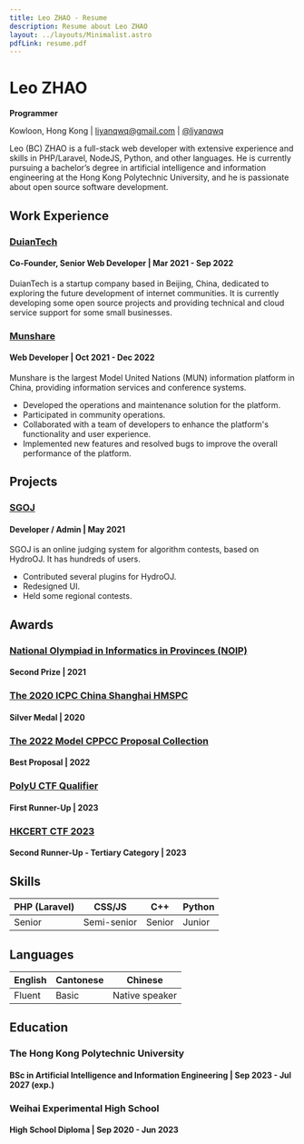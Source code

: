 ```yaml
---
title: Leo ZHAO - Resume
description: Resume about Leo ZHAO
layout: ../layouts/Minimalist.astro
pdfLink: resume.pdf
---
```

# Leo ZHAO

**Programmer**

Kowloon, Hong Kong | liyanqwq@gmail.com | [@liyanqwq](//github.com/liyanqwq)

Leo (BC) ZHAO is a full-stack web developer with extensive experience and skills in PHP/Laravel, NodeJS, Python, and other languages. He is currently pursuing a bachelor’s degree in artificial intelligence and information engineering at the Hong Kong Polytechnic University, and he is passionate about open source software development.

## Work Experience

### [DuianTech](#)

#### Co-Founder, Senior Web Developer | Mar 2021 - Sep 2022

DuianTech is a startup company based in Beijing, China, dedicated to exploring the future development of internet communities. It is currently developing some open source projects and providing technical and cloud service support for some small businesses.

### [Munshare](https://www.munshare.com/)

#### Web Developer | Oct 2021 - Dec 2022

Munshare is the largest Model United Nations (MUN) information platform in China, providing information services and conference systems.

* Developed the operations and maintenance solution for the platform.
* Participated in community operations.
* Collaborated with a team of developers to enhance the platform's functionality and user experience.
* Implemented new features and resolved bugs to improve the overall performance of the platform.

## Projects

### [SGOJ](#)

#### Developer / Admin | May 2021

SGOJ is an online judging system for algorithm contests, based on HydroOJ. It has hundreds of users.

* Contributed several plugins for HydroOJ.
* Redesigned UI.
* Held some regional contests.

## Awards

### [National Olympiad in Informatics in Provinces (NOIP)](https://www.noi.cn)

#### Second Prize | 2021

### [The 2020 ICPC China Shanghai HMSPC](https://xxjd.shnu.edu.cn/7a/60/c27065a752224/page.htm)

#### Silver Medal | 2020

### [The 2022 Model CPPCC Proposal Collection](http://www.cppcc.gov.cn/zxww/2022/07/22/ARTI1658458430310137.shtml)

#### Best Proposal | 2022

### [PolyU CTF Qualifier](https://www.polyuctf.com)

#### First Runner-Up | 2023

### [HKCERT CTF 2023](https://ctf.hkcert.org/ctf-challenge-info/index.html)

#### Second Runner-Up - Tertiary Category | 2023

## Skills

| PHP (Laravel) | CSS/JS      | C++    | Python |
| ------------- | ----------- | ------ | ------ |
| Senior        | Semi-senior | Senior | Junior |

## Languages

| English | Cantonese | Chinese        |
| ------- | --------- | -------------- |
| Fluent  | Basic     | Native speaker |

## Education

### The Hong Kong Polytechnic University

#### BSc in Artificial Intelligence and Information Engineering | Sep 2023 - Jul 2027 (exp.)

### Weihai Experimental High School

#### High School Diploma | Sep 2020 - Jun 2023
